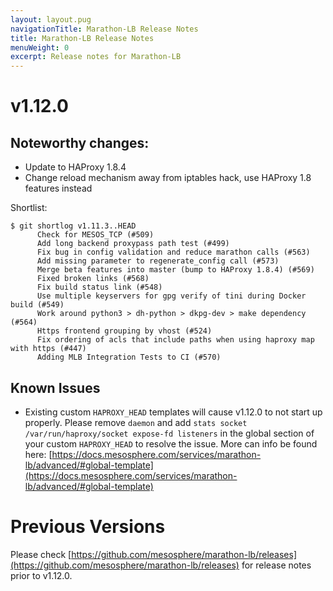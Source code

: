```yaml
---
layout: layout.pug
navigationTitle: Marathon-LB Release Notes
title: Marathon-LB Release Notes
menuWeight: 0
excerpt: Release notes for Marathon-LB
---
```


# v1.12.0

## Noteworthy changes:

- Update to HAProxy 1.8.4
- Change reload mechanism away from iptables hack, use HAProxy 1.8 features instead

Shortlist:

```
$ git shortlog v1.11.3..HEAD
      Check for MESOS_TCP (#509)
      Add long backend proxypass path test (#499)
      Fix bug in config validation and reduce marathon calls (#563)
      Add missing parameter to regenerate_config call (#573)
      Merge beta features into master (bump to HAProxy 1.8.4) (#569)
      Fixed broken links (#568)
      Fix build status link (#548)
      Use multiple keyservers for gpg verify of tini during Docker build (#549)
      Work around python3 > dh-python > dkpg-dev > make dependency (#564)
      Https frontend grouping by vhost (#524)
      Fix ordering of acls that include paths when using haproxy map with https (#447)
      Adding MLB Integration Tests to CI (#570)
```

## Known Issues

* Existing custom `HAPROXY_HEAD` templates will cause v1.12.0 to not start up properly. Please remove `daemon` and add `stats socket /var/run/haproxy/socket expose-fd listeners` in the global section of your custom `HAPROXY_HEAD` to resolve the issue. More can info be found here: [https://docs.mesosphere.com/services/marathon-lb/advanced/#global-template](https://docs.mesosphere.com/services/marathon-lb/advanced/#global-template)

# Previous Versions

Please check [https://github.com/mesosphere/marathon-lb/releases](https://github.com/mesosphere/marathon-lb/releases) for release notes prior to v1.12.0.
